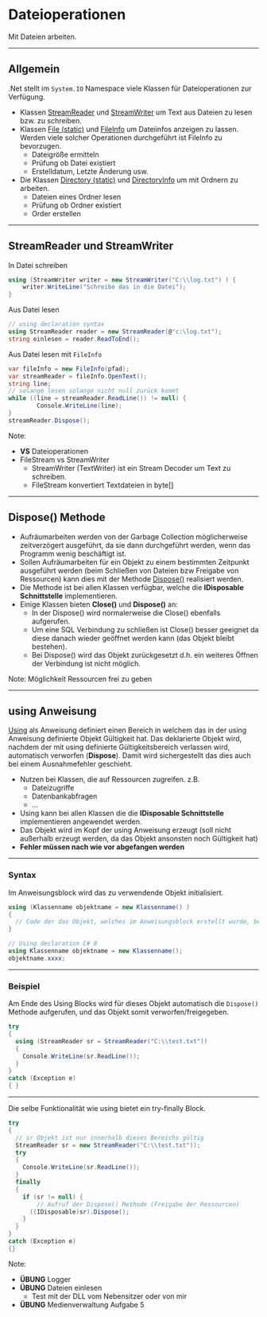 # Dateioperationen

Mit Dateien arbeiten.

---

<!-- .slide: class="left" -->
## Allgemein

.Net stellt im `System.IO` Namespace viele Klassen für Dateioperationen zur Verfügung.

* Klassen [StreamReader](https://docs.microsoft.com/de-de/dotnet/api/system.io.streamreader?view=net-6.0) und [StreamWriter](https://docs.microsoft.com/de-de/dotnet/api/system.io.streamwriter?view=net-6.0) um Text aus Dateien zu lesen bzw. zu schreiben.
* Klassen [File (static)](https://docs.microsoft.com/de-de/dotnet/api/system.io.file?view=net-6.0) und [FileInfo](https://docs.microsoft.com/de-de/dotnet/api/system.io.fileinfo?view=net-6.0) um Dateiinfos anzeigen zu lassen. Werden viele solcher Operationen durchgeführt ist FileInfo zu bevorzugen.
  * Dateigröße ermitteln
  * Prüfung ob Datei existiert
  * Erstelldatum, Letzte Änderung usw.
* Die Klassen [Directory (static)](https://docs.microsoft.com/de-de/dotnet/api/system.io.directory?view=net-6.0) und [DirectoryInfo](https://docs.microsoft.com/de-de/dotnet/api/system.io.directoryinfo?view=net-6.0) um mit Ordnern zu arbeiten.
  * Dateien eines Ordner lesen
  * Prüfung ob Ordner existiert
  * Order erstellen

---

<!-- .slide: class="left" -->
## StreamReader und StreamWriter

In Datei schreiben

```csharp []
using (StreamWriter writer = new StreamWriter("C:\\log.txt") ) {
    writer.WriteLine("Schreibe das in die Datei");
}
```

Aus Datei lesen

```csharp []
// using declaration syntax
using StreamReader reader = new StreamReader(@"c:\log.txt"); 
string einlesen = reader.ReadToEnd();
```

Aus Datei lesen mit `FileInfo`

```csharp []
var fileInfo = new FileInfo(pfad);
var streamReader = fileInfo.OpenText();
string line;
// solange lesen solange nicht null zurück kommt
while ((line = streamReader.ReadLine()) != null) {
        Console.WriteLine(line);
}
streamReader.Dispose();
```

Note: 
* **VS** Dateioperationen
* FileStream vs StreamWriter
  * StreamWriter (TextWriter) ist ein Stream Decoder um Text zu schreiben.
  * FileStream konvertiert Textdateien in byte[]

---

<!-- .slide: class="left" -->
## Dispose() Methode

* Aufräumarbeiten werden von der Garbage Collection möglicherweise zeitverzögert ausgeführt, da sie dann durchgeführt werden, wenn das Programm wenig beschäftigt ist.
* Sollen Aufräumarbeiten für ein Objekt zu einem bestimmten Zeitpunkt ausgeführt werden (beim Schließen von Dateien bzw Freigabe von Ressourcen) kann dies mit der Methode [Dispose()](https://docs.microsoft.com/de-de/dotnet/standard/garbage-collection/implementing-dispose) realisiert werden.
* Die Methode ist bei allen Klassen verfügbar, welche die **IDisposable Schnittstelle** implementieren.
* Einige Klassen bieten **Close()** und **Dispose()** an:
  * In der Dispose() wird normalerweise die Close() ebenfalls aufgerufen.
  * Um eine SQL Verbindung zu schließen ist Close() besser geeignet da diese danach wieder geöffnet werden kann (das Objekt bleibt bestehen).
  * Bei Dispose() wird das Objekt zurückgesetzt d.h. ein weiteres Öffnen der Verbindung ist nicht möglich.

Note: Möglichkeit Ressourcen frei zu geben

---

<!-- .slide: class="left" -->
## using Anweisung

[Using](https://docs.microsoft.com/de-de/dotnet/csharp/language-reference/keywords/using-statement) als Anweisung definiert einen Bereich in welchem das in der using Anweisung definierte Objekt Gültigkeit hat. Das deklarierte Objekt wird, nachdem der mit using definierte Gültigkeitsbereich verlassen wird, automatisch verworfen (**Dispose**). Damit wird sichergestellt das dies auch bei einem Ausnahmefehler geschieht.

* Nutzen bei Klassen, die auf Ressourcen zugreifen. z.B. 
  * Dateizugriffe
  * Datenbankabfragen
  * ...
* Using kann bei allen Klassen die die **IDisposable Schnittstelle** implementieren angewendet werden.
* Das Objekt wird im Kopf der using Anweisung erzeugt (soll nicht außerhalb erzeugt werden, da das Objekt ansonsten noch Gültigkeit hat)
* **Fehler müssen nach wie vor abgefangen werden**

---

<!-- .slide: class="left" -->
### Syntax

Im Anweisungsblock wird das zu verwendende Objekt initialisiert.

```csharp []
using (Klassenname objektname = new Klassenname() )
{
  // Code der das Objekt, welches im Anweisungsblock erstellt wurde, benutzt.
}
```

```csharp []
// Using declaration C# 8
using Klassenname objektname = new Klassenname();
objektname.xxxx;
```

---

<!-- .slide: class="left" -->
### Beispiel

Am Ende des Using Blocks wird für dieses Objekt automatisch die `Dispose()` Methode aufgerufen, und das Objekt somit verworfen/freigegeben.

```csharp []
try 
{
  using (StreamReader sr = StreamReader("C:\\test.txt"))
  {
    Console.WriteLine(sr.ReadLine());
  }
} 
catch (Exception e) 
{ }
```

---

<!-- .slide: class="left" -->
Die selbe Funktionalität wie using bietet ein try-finally Block.

```csharp []
try 
{
  // sr Objekt ist nur innerhalb dieses Bereichs gültig
  StreamReader sr = new StreamReader("C:\\test.txt"));
  try
  {
    Console.WriteLine(sr.ReadLine());
  }
  finally
  {
    if (sr != null) {
        // Aufruf der Dispose() Methode (Freigabe der Ressourcen)
      ((IDisposable)sr).Dispose();
    }
  }
} 
catch (Exception e) 
{}
```

Note:

* **ÜBUNG** Logger
* **ÜBUNG** Dateien einlesen
  * Test mit der DLL vom Nebensitzer oder von mir
* **ÜBUNG** Medienverwaltung Aufgabe 5
